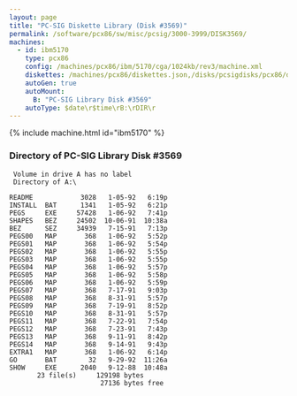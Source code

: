 ```yaml
---
layout: page
title: "PC-SIG Diskette Library (Disk #3569)"
permalink: /software/pcx86/sw/misc/pcsig/3000-3999/DISK3569/
machines:
  - id: ibm5170
    type: pcx86
    config: /machines/pcx86/ibm/5170/cga/1024kb/rev3/machine.xml
    diskettes: /machines/pcx86/diskettes.json,/disks/pcsigdisks/pcx86/diskettes.json
    autoGen: true
    autoMount:
      B: "PC-SIG Library Disk #3569"
    autoType: $date\r$time\rB:\rDIR\r
---
```


{% include machine.html id="ibm5170" %}

### Directory of PC-SIG Library Disk #3569

     Volume in drive A has no label
     Directory of A:\

    README            3028   1-05-92   6:19p
    INSTALL  BAT      1341   1-05-92   6:21p
    PEGS     EXE     57428   1-06-92   7:41p
    SHAPES   BEZ     24502  10-06-91  10:38a
    BEZ      SEZ     34939   7-15-91   7:13p
    PEGS00   MAP       368   1-06-92   5:52p
    PEGS01   MAP       368   1-06-92   5:54p
    PEGS02   MAP       368   1-06-92   5:55p
    PEGS03   MAP       368   1-06-92   5:55p
    PEGS04   MAP       368   1-06-92   5:57p
    PEGS05   MAP       368   1-06-92   5:58p
    PEGS06   MAP       368   1-06-92   5:59p
    PEGS07   MAP       368   7-17-91   9:03p
    PEGS08   MAP       368   8-31-91   5:57p
    PEGS09   MAP       368   7-19-91   8:52p
    PEGS10   MAP       368   8-31-91   5:57p
    PEGS11   MAP       368   7-22-91   7:54p
    PEGS12   MAP       368   7-23-91   7:43p
    PEGS13   MAP       368   9-11-91   8:42p
    PEGS14   MAP       368   9-14-91   9:43p
    EXTRA1   MAP       368   1-06-92   6:14p
    GO       BAT        32   9-29-92  11:26a
    SHOW     EXE      2040   9-12-88  10:48a
           23 file(s)     129198 bytes
                           27136 bytes free
